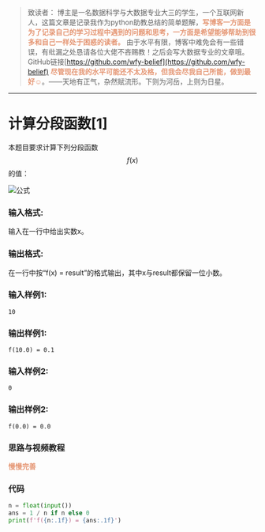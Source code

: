 
> 致读者： 博主是一名数据科学与大数据专业大三的学生，一个互联网新人，这篇文章是记录我作为python助教总结的简单题解，**<font color='#e59572'>写博客一方面是为了记录自己的学习过程中遇到的问题和思考，一方面是希望能够帮助到很多和自己一样处于困惑的读者。</font>**
> 由于水平有限，博客中难免会有一些错误，有纰漏之处恳请各位大佬不吝赐教！之后会写大数据专业的文章哦。
> GitHub链接[https://github.com/wfy-belief](https://github.com/wfy-belief)
> **<font color='#e59572'>尽管现在我的水平可能还不太及格，但我会尽我自己所能，做到最好☺</font>**。——天地有正气，杂然赋流形。下则为河岳，上则为日星。
---
# 计算分段函数[1]
本题目要求计算下列分段函数$$f(x)$$的值：

![公式](~/1)

### 输入格式:

输入在一行中给出实数x。

### 输出格式:

在一行中按“f(x) = result”的格式输出，其中x与result都保留一位小数。

### 输入样例1:
```in
10
```

### 输出样例1:
```out
f(10.0) = 0.1
```

### 输入样例2:
```
0
```

### 输出样例2:
```
f(0.0) = 0.0
```
### 思路与视频教程
**<font color='#e59572'>慢慢完善</font>**

### 代码
```python
n = float(input())
ans = 1 / n if n else 0
print(f'f({n:.1f}) = {ans:.1f}')
```
